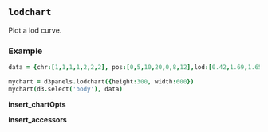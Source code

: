 ## `lodchart`

Plot a lod curve.

### Example

```coffeescript
data = {chr:[1,1,1,1,2,2,2], pos:[0,5,10,20,0,8,12],lod:[0.42,1.69,1.65,2.94,0.17,0.15,0.07], marker:["1-1","1-2","","1-3","2-1","","2-2"]}

mychart = d3panels.lodchart({height:300, width:600})
mychart(d3.select('body'), data)
```

**insert_chartOpts**

**insert_accessors**
